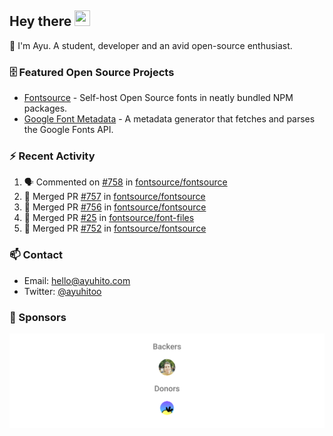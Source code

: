 ## Hey there <img src="https://media.giphy.com/media/hvRJCLFzcasrR4ia7z/giphy.gif" width="25" height="25">

📝 I'm Ayu. A student, developer and an avid open-source enthusiast.

### 🗄 Featured Open Source Projects

- [Fontsource](https://github.com/fontsource/fontsource) - Self-host Open Source fonts in neatly bundled NPM packages.
- [Google Font Metadata](https://github.com/fontsource/google-font-metadata) - A metadata generator that fetches and parses the Google Fonts API.

### ⚡ Recent Activity

<!--START_SECTION:activity-->

1. 🗣 Commented on [#758](https://github.com/fontsource/fontsource/issues/758) in [fontsource/fontsource](https://github.com/fontsource/fontsource)
2. 🎉 Merged PR [#757](https://github.com/fontsource/fontsource/pull/757) in [fontsource/fontsource](https://github.com/fontsource/fontsource)
3. 🎉 Merged PR [#756](https://github.com/fontsource/fontsource/pull/756) in [fontsource/fontsource](https://github.com/fontsource/fontsource)
4. 🎉 Merged PR [#25](https://github.com/fontsource/font-files/pull/25) in [fontsource/font-files](https://github.com/fontsource/font-files)
5. 🎉 Merged PR [#752](https://github.com/fontsource/fontsource/pull/752) in [fontsource/fontsource](https://github.com/fontsource/fontsource)
<!--END_SECTION:activity-->

### 📫 Contact

- Email: hello@ayuhito.com
- Twitter: [@ayuhitoo](https://twitter.com/ayuhitoo)

### :sparkling_heart: Sponsors

<p align="center">
  <a href="https://cdn.jsdelivr.net/gh/ayuhito/ayuhito/sponsors.svg">
    <img src='https://raw.githubusercontent.com/ayuhito/ayuhito/master/sponsors.svg'/>
  </a>
</p>
